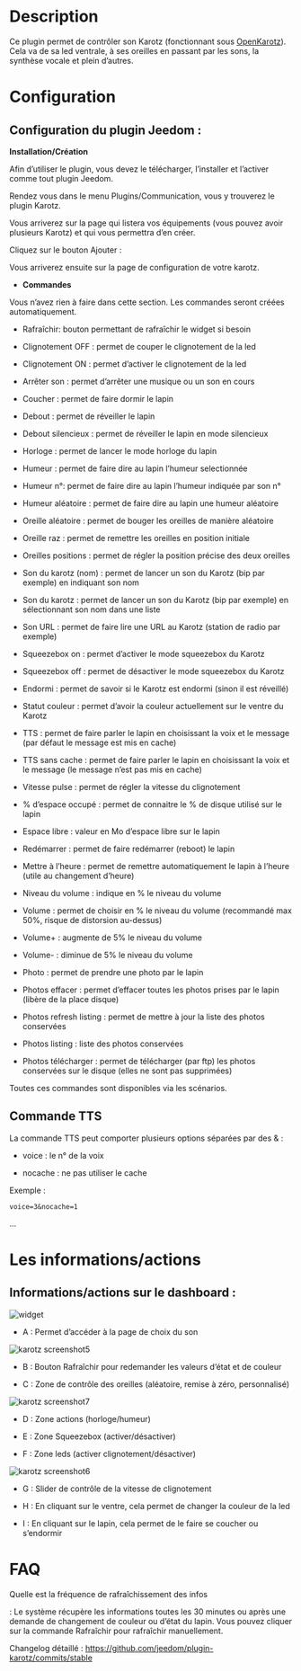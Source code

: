 Description 
===========

Ce plugin permet de contrôler son Karotz (fonctionnant sous
[OpenKarotz](http://www.openkarotz.org/)). Cela va de sa led ventrale, à
ses oreilles en passant par les sons, la synthèse vocale et plein
d’autres.

Configuration 
=============

Configuration du plugin Jeedom : 
--------------------------------

**Installation/Création**

Afin d’utiliser le plugin, vous devez le télécharger, l’installer et
l’activer comme tout plugin Jeedom.

Rendez vous dans le menu Plugins/Communication, vous y trouverez le
plugin Karotz.

Vous arriverez sur la page qui listera vos équipements (vous pouvez
avoir plusieurs Karotz) et qui vous permettra d’en créer.

Cliquez sur le bouton Ajouter :

Vous arriverez ensuite sur la page de configuration de votre karotz.

-   **Commandes**

Vous n’avez rien à faire dans cette section. Les commandes seront créées
automatiquement.

-   Rafraîchir: bouton permettant de rafraîchir le widget si besoin

-   Clignotement OFF : permet de couper le clignotement de la led

-   Clignotement ON : permet d’activer le clignotement de la led

-   Arrêter son : permet d’arrêter une musique ou un son en cours

-   Coucher : permet de faire dormir le lapin

-   Debout : permet de réveiller le lapin

-   Debout silencieux : permet de réveiller le lapin en mode silencieux

-   Horloge : permet de lancer le mode horloge du lapin

-   Humeur : permet de faire dire au lapin l’humeur selectionnée

-   Humeur n°: permet de faire dire au lapin l’humeur indiquée par son
    n°

-   Humeur aléatoire : permet de faire dire au lapin une humeur
    aléatoire

-   Oreille aléatoire : permet de bouger les oreilles de manière
    aléatoire

-   Oreille raz : permet de remettre les oreilles en position initiale

-   Oreilles positions : permet de régler la position précise des deux
    oreilles

-   Son du karotz (nom) : permet de lancer un son du Karotz (bip
    par exemple) en indiquant son nom

-   Son du karotz : permet de lancer un son du Karotz (bip par exemple)
    en sélectionnant son nom dans une liste

-   Son URL : permet de faire lire une URL au Karotz (station de radio
    par exemple)

-   Squeezebox on : permet d’activer le mode squeezebox du Karotz

-   Squeezebox off : permet de désactiver le mode squeezebox du Karotz

-   Endormi : permet de savoir si le Karotz est endormi (sinon il
    est réveillé)

-   Statut couleur : permet d’avoir la couleur actuellement sur le
    ventre du Karotz

-   TTS : permet de faire parler le lapin en choisissant la voix et le
    message (par défaut le message est mis en cache)

-   TTS sans cache : permet de faire parler le lapin en choisissant la
    voix et le message (le message n’est pas mis en cache)

-   Vitesse pulse : permet de régler la vitesse du clignotement

-   % d’espace occupé : permet de connaitre le % de disque utilisé sur
    le lapin

-   Espace libre : valeur en Mo d’espace libre sur le lapin

-   Redémarrer : permet de faire redémarrer (reboot) le lapin

-   Mettre à l’heure : permet de remettre automatiquement le lapin à
    l’heure (utile au changement d’heure)

-   Niveau du volume : indique en % le niveau du volume

-   Volume : permet de choisir en % le niveau du volume (recommandé max
    50%, risque de distorsion au-dessus)

-   Volume+ : augmente de 5% le niveau du volume

-   Volume- : diminue de 5% le niveau du volume

-   Photo : permet de prendre une photo par le lapin

-   Photos effacer : permet d’effacer toutes les photos prises par le
    lapin (libère de la place disque)

-   Photos refresh listing : permet de mettre à jour la liste des photos
    conservées

-   Photos listing : liste des photos conservées

-   Photos télécharger : permet de télécharger (par ftp) les photos
    conservées sur le disque (elles ne sont pas supprimées)

Toutes ces commandes sont disponibles via les scénarios.

Commande TTS 
------------

La commande TTS peut comporter plusieurs options séparées par des & :

-   voice : le n° de la voix

-   nocache : ne pas utiliser le cache

Exemple :

    voice=3&nocache=1

…​

Les informations/actions 
========================

Informations/actions sur le dashboard : 
---------------------------------------

![widget](./widget.jpg)

-   A : Permet d’accéder à la page de choix du son

![karotz screenshot5](./karotz_screenshot5.jpg)

-   B : Bouton Rafraîchir pour redemander les valeurs d’état et de
    couleur

-   C : Zone de contrôle des oreilles (aléatoire, remise à
    zéro, personnalisé)

![karotz screenshot7](./karotz_screenshot7.jpg)

-   D : Zone actions (horloge/humeur)

-   E : Zone Squeezebox (activer/désactiver)

-   F : Zone leds (activer clignotement/désactiver)

![karotz screenshot6](./karotz_screenshot6.jpg)

-   G : Slider de contrôle de la vitesse de clignotement

-   H : En cliquant sur le ventre, cela permet de changer la couleur de
    la led

-   I : En cliquant sur le lapin, cela permet de le faire se coucher ou
    s’endormir

FAQ 
===

Quelle est la fréquence de rafraîchissement des infos

:   Le système récupère les informations toutes les 30 minutes ou après
    une demande de changement de couleur ou d’état du lapin. Vous pouvez
    cliquer sur la commande Rafraîchir pour rafraîchir manuellement.

Changelog détaillé :
<https://github.com/jeedom/plugin-karotz/commits/stable>
